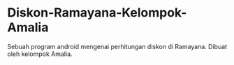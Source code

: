 # Diskon-Ramayana-Kelompok-Amalia
Sebuah program android mengenai perhitungan diskon di Ramayana. Dibuat oleh kelompok Amalia.
